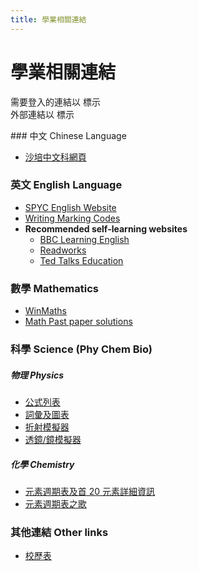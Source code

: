 ```yaml
---
title: 學業相關連結
---
```


# 學業相關連結

<div class="w3-panel w3-border w3-light-grey w3-round-large">
<div class="pad-1rem"></div>
  <p class="no-top-pad">需要登入的連結以 <i class="fa-brands fa-google"></i> 標示<br/>外部連結以 <i class="fa-solid fa-arrow-up-right-from-square"></i> 標示</p>
</div>
### 中文 Chinese Language

- [沙培中文科網頁](https://sites.google.com/view/spycchin) <i class="fa-brands fa-google"></i> <i class="fa-solid fa-arrow-up-right-from-square"></i>

### 英文 English Language

- [SPYC English Website](https://sites.google.com/school.pyc.edu.hk/english/home) <i class="fa-brands fa-google"></i> <i class="fa-solid fa-arrow-up-right-from-square"></i>
- [Writing Marking Codes](/academic/eng/writing-codes)
- **Recommended self-learning websites**
  - [BBC Learning English](https://www.bbc.co.uk/learningenglish/) <i class="fa-solid fa-arrow-up-right-from-square"></i>
  - [Readworks](https://www.readworks.org/) <i class="fa-solid fa-arrow-up-right-from-square"></i>
  - [Ted Talks Education](https://www.ted.com/about/programs-initiatives/ted-talks-education/) <i class="fa-solid fa-arrow-up-right-from-square"></i>

### 數學 Mathematics

- [WinMaths](https://url.spyc.hk/winmaths) <i class="fa-brands fa-google"></i> <i class="fa-solid fa-arrow-up-right-from-square"></i>
- [Math Past paper solutions](https://qubank.netlify.app/quzoo) <i class="fa-brands fa-google"></i> <i class="fa-solid fa-arrow-up-right-from-square"></i>

### 科學 Science (Phy Chem Bio)

##### 物理 Physics

- [公式列表](/academic/phy/formulas)
- [詞彙及圖表](/academic/phy/terms-and-diagrams)
- [折射模擬器](https://phet.colorado.edu/sims/html/bending-light/latest/bending-light_en.html) <i class="fa-solid fa-arrow-up-right-from-square"></i>
- [透鏡/鏡模擬器](https://phet.colorado.edu/sims/html/geometric-optics/latest/geometric-optics_en.html) <i class="fa-solid fa-arrow-up-right-from-square"></i>

##### 化學 Chemistry

- [元素週期表及首 20 元素詳細資訊](/academic/chem/periodic-table)
- [元素週期表之歌](/academic/chem/periodic-table-song)

### 其他連結 Other links

- [校歷表](/academic/cal)